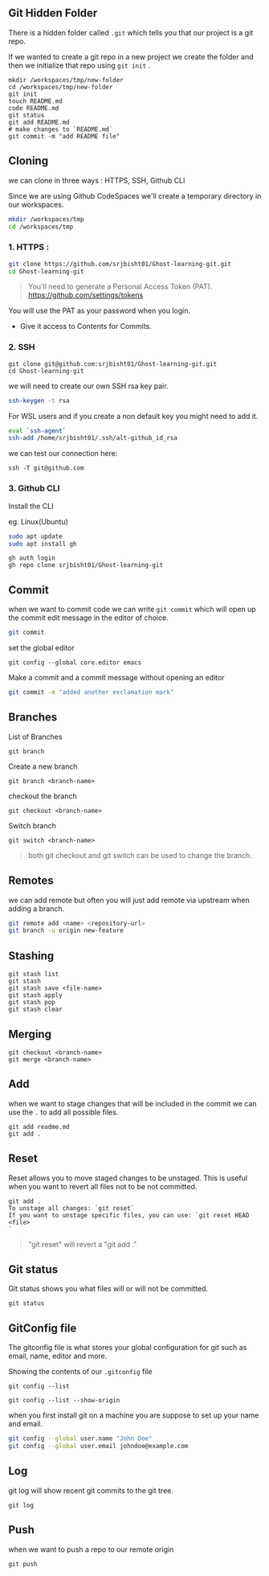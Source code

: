 ## Git Hidden Folder

There is a hidden folder called `.git` which tells you that our project is a git repo.

If we wanted to create a git repo in a new project we create the folder and then we initialize that repo using `git init` .

```
mkdir /workspaces/tmp/new-folder
cd /workspaces/tmp/new-folder
git init
touch README.md
code README.md
git status
git add README.md
# make changes to `README.md`
git commit -m "add README file"
```



## Cloning

we can clone in three ways : HTTPS, SSH, Github CLI

Since we are using Github CodeSpaces we'll create a temporary directory in our workspaces.

```sh
mkdir /workspaces/tmp
cd /workspaces/tmp
```

### 1. HTTPS : 

```sh
git clone https://github.com/srjbisht01/Ghost-learning-git.git
cd Ghost-learning-git
```

> You'll need to generate a Personal Access Token (PAT). 
https://github.com/settings/tokens 

You will use the PAT as your password when you login. 

- Give it access to Contents for Commits. 


### 2. SSH

```ssh
git clone git@github.com:srjbisht01/Ghost-learning-git.git
cd Ghost-learning-git
```

we will need to create our own SSH rsa key pair. 
```sh
ssh-keygen -t rsa
```

For WSL users and if you create a non default key you might need to add it.
```sh
eval `ssh-agent`
ssh-add /home/srjbisht01/.ssh/alt-github_id_rsa
``` 

we can test our connection here:
```
ssh -T git@github.com
```


### 3. Github CLI

Install the CLI

eg. Linux(Ubuntu)
```sh
sudo apt update
sudo apt install gh
```

```
gh auth login
gh repo clone srjbisht01/Ghost-learning-git
```



## Commit

when we want to commit code we can write `git commit` which will open up the commit edit message in the editor of choice.

```sh
git commit
```

set the global editor

```
git config --global core.editor emacs  
```

Make a commit and a commit message without opening an editor
```sh
git commit -m "added another exclamation mark"
```



## Branches

List of Branches
```
git branch 
```

Create a new branch
```
git branch <branch-name>
```

checkout the branch
```
git checkout <branch-name>
```


Switch branch 
```
git switch <branch-name>
```

> both git checkout and git switch can be used to change the branch.  




## Remotes

we can add remote but often you will just add remote via upstream when adding a branch.

```sh
git remote add <name> <repository-url>
git branch -u origin new-feature
```



## Stashing

```
git stash list
git stash
git stash save <file-name>
git stash apply
git stash pop 
git stash clear
```




## Merging

```
git checkout <branch-name>
git merge <branch-name>
```




## Add

when we want to stage changes that will be included in the commit we can use the `.` to add all possible files.
```
git add readme.md
git add .
```

## Reset

Reset allows you to move staged changes to be unstaged. 
This is useful when you want to revert all files not to be not committed.

```
git add . 
To unstage all changes: `git reset` 
If you want to unstage specific files, you can use: `git reset HEAD <file>
`
```

> "git reset" will revert a "git add ."


## Git status

Git status shows you what files will or will not be committed.

```
git status
```


## GitConfig file

The gitconfig file is what stores your global configuration for git such as email, name, editor and more. 

Showing the contents of our `.gitconfig` file
```
git config --list
```

```
git config --list --show-origin
```

when you first install git on a machine you are suppose to set up your name and email.

```sh
git config --global user.name "John Doe"
git config --global user.email johndoe@example.com
```


## Log 

git log will show recent git commits to the git tree. 

```
git log
```


## Push

when we want to push a repo to our remote origin

```
git push
```